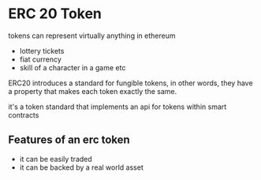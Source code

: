# ERC 20 Token

tokens can represent virtually anything in ethereum

- lottery tickets
- fiat currency
- skill of a character in a game etc

ERC20 introduces a standard for fungible tokens, in other words, they have a property that makes each token exactly the same.

it's a token standard that implements an api for tokens within smart contracts

## Features of an erc token

- it can be easily traded
- it can be backed by a real world asset
